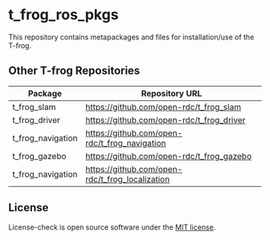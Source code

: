 t_frog_ros_pkgs
=================
This repository contains metapackages and files for installation/use of the T-frog.

## Other T-frog Repositories

Package | Repository URL
------- | --------------
t_frog_slam | https://github.com/open-rdc/t_frog_slam
t_frog_driver | https://github.com/open-rdc/t_frog_driver
t_frog_navigation | https://github.com/open-rdc/t_frog_navigation
t_frog_gazebo | https://github.com/open-rdc/t_frog_gazebo
t_frog_navigation | https://github.com/open-rdc/t_frog_localization

## License

License-check is open source software under the [MIT license](https://github.com/open-rdc/t_frog_ros_pkgs/blob/master/LICENSE).
